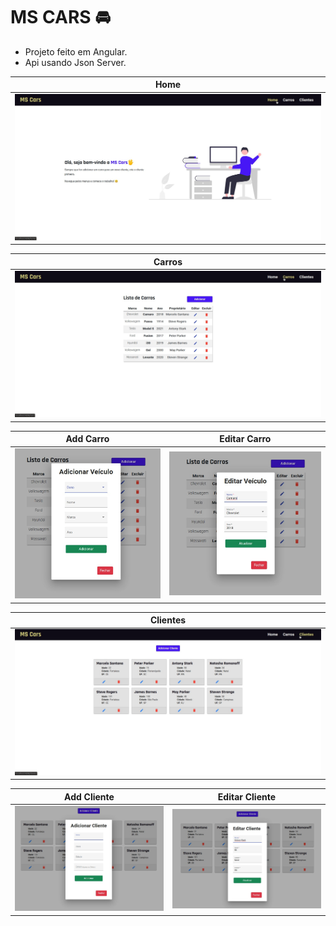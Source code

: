 # MS CARS 🚘

- Projeto feito em Angular.
- Api usando Json Server.

Home            |
:-------------------------:|
<img src = "./prints/home.jpg"> |

Carros            |
:-------------------------:|
<img src = "./prints/car-list.jpg"> |

Add Carro             |  Editar Carro
:-------------------------:|:-------------------------:
<img src= "./prints/add-car.jpg">  |  <img src= "./prints/edit-car.jpg">

Clientes            |
:-------------------------:|
<img src = "./prints/clients.jpg"> |

Add Cliente             |  Editar Cliente
:-------------------------:|:-------------------------:
<img src= "./prints/add-client.jpg">  |  <img src= "./prints/edit-client.jpg">
